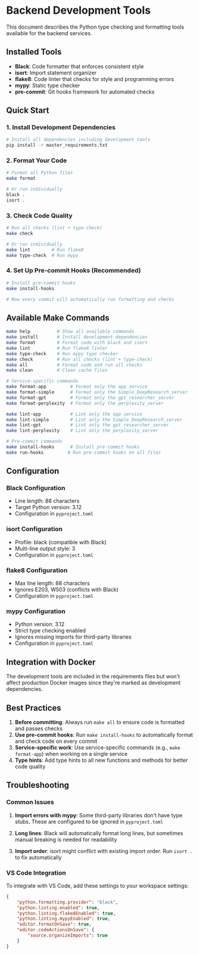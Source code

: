 # Backend Development Tools

This document describes the Python type checking and formatting tools available for the backend services.

## Installed Tools

- **Black**: Code formatter that enforces consistent style
- **isort**: Import statement organizer
- **flake8**: Code linter that checks for style and programming errors
- **mypy**: Static type checker
- **pre-commit**: Git hooks framework for automated checks

## Quick Start

### 1. Install Development Dependencies

```bash
# Install all dependencies including development tools
pip install -r master_requirements.txt
```

### 2. Format Your Code

```bash
# Format all Python files
make format

# Or run individually
black .
isort .
```

### 3. Check Code Quality

```bash
# Run all checks (lint + type-check)
make check

# Or run individually
make lint        # Run flake8
make type-check  # Run mypy
```

### 4. Set Up Pre-commit Hooks (Recommended)

```bash
# Install pre-commit hooks
make install-hooks

# Now every commit will automatically run formatting and checks
```

## Available Make Commands

```bash
make help          # Show all available commands
make install       # Install development dependencies
make format        # Format code with black and isort
make lint          # Run flake8 linter
make type-check    # Run mypy type checker
make check         # Run all checks (lint + type-check)
make all           # Format code and run all checks
make clean         # Clean cache files

# Service-specific commands
make format-app         # Format only the app service
make format-simple      # Format only the Simple_DeepResearch_server
make format-gpt         # Format only the gpt_researcher_server
make format-perplexity  # Format only the perplexity_server

make lint-app           # Lint only the app service
make lint-simple        # Lint only the Simple_DeepResearch_server
make lint-gpt           # Lint only the gpt_researcher_server
make lint-perplexity    # Lint only the perplexity_server

# Pre-commit commands
make install-hooks      # Install pre-commit hooks
make run-hooks         # Run pre-commit hooks on all files
```

## Configuration

### Black Configuration
- Line length: 88 characters
- Target Python version: 3.12
- Configuration in `pyproject.toml`

### isort Configuration
- Profile: black (compatible with Black)
- Multi-line output style: 3
- Configuration in `pyproject.toml`

### flake8 Configuration
- Max line length: 88 characters
- Ignores E203, W503 (conflicts with Black)
- Configuration in `pyproject.toml`

### mypy Configuration
- Python version: 3.12
- Strict type checking enabled
- Ignores missing imports for third-party libraries
- Configuration in `pyproject.toml`

## Integration with Docker

The development tools are included in the requirements files but won't affect production Docker images since they're marked as development dependencies.

## Best Practices

1. **Before committing**: Always run `make all` to ensure code is formatted and passes checks
2. **Use pre-commit hooks**: Run `make install-hooks` to automatically format and check code on every commit
3. **Service-specific work**: Use service-specific commands (e.g., `make format-app`) when working on a single service
4. **Type hints**: Add type hints to all new functions and methods for better code quality

## Troubleshooting

### Common Issues

1. **Import errors with mypy**: Some third-party libraries don't have type stubs. These are configured to be ignored in `pyproject.toml`

2. **Long lines**: Black will automatically format long lines, but sometimes manual breaking is needed for readability

3. **Import order**: isort might conflict with existing import order. Run `isort .` to fix automatically

### VS Code Integration

To integrate with VS Code, add these settings to your workspace settings:

```json
{
    "python.formatting.provider": "black",
    "python.linting.enabled": true,
    "python.linting.flake8Enabled": true,
    "python.linting.mypyEnabled": true,
    "editor.formatOnSave": true,
    "editor.codeActionsOnSave": {
        "source.organizeImports": true
    }
}
```